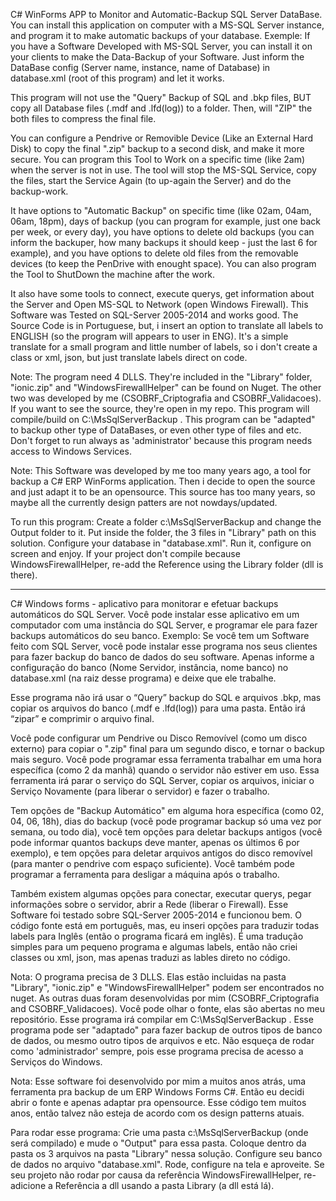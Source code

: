 C# WinForms APP to Monitor and Automatic-Backup SQL Server DataBase.
You can install this application on computer with a MS-SQL Server instance, and program it to make automatic backups of your database. Exemple: If you have a Software Developed with MS-SQL Server, you can install it on your clients to make the Data-Backup of your Software. Just inform the DataBase config (Server name, instance, name of Database) in database.xml (root of this program) and let it works.

This program will not use the "Query" Backup of SQL and .bkp files, BUT copy all Database files (.mdf and .lfd(log)) to a folder. Then, will "ZIP" the both files to compress the final file.

You can configure a Pendrive or Removible Device (Like an External Hard Disk) to copy the final ".zip" backup to a second disk, and make it more secure. You can program this Tool to Work on a specific time (like 2am) when the server is not in use. The tool will stop the MS-SQL Service, copy the files, start the Service Again (to up-again the Server) and do the backup-work.

It have options to "Automatic Backup" on specific time (like 02am, 04am, 06am, 18pm), days of backup (you can program for example, just one back per week, or every day), you have options to delete old backups (you can inform the backuper, how many backups it should keep - just the last 6 for example), and you have options to delete old files from the removable devices (to keep the PenDrive with enought space). You can also program the Tool to ShutDown the machine after the work.

It also have some tools to connect, execute querys, get information about the Server and Open MS-SQL to Network (open Windows Firewall). This Software was Tested on SQL-Server 2005-2014 and works good. The Source Code is in Portuguese, but, i insert an option to translate all labels to ENGLISH (so the program will appears to user in ENG). It's a simple translate for a small program and little number of labels, so i don't create a class or xml, json, but just translate labels direct on code.

Note: The program need 4 DLLS. They're included in the "Library" folder, "ionic.zip" and "WindowsFirewallHelper" can be found on Nuget. The other two was developed by me (CSOBRF_Criptografia and CSOBRF_Validacoes). If you want to see the source, they're open in my repo. This program will compile/build on C:\MsSqlServerBackup . This program can be "adapted" to backup other type of DataBases, or even other type of files and etc. Don't forget to run always as 'administrator' because this program needs access to Windows Services.

Note: This Software was developed by me too many years ago, a tool for backup a C# ERP WinForms application. Then i decide to open the source and just adapt it to be an opensource. This source has too many years, so maybe all the currently design patters are not nowdays/updated.

To run this program: Create a folder c:\MsSqlServerBackup and change the Output folder to it. Put inside the folder, the 3 files in "Library" path on this solution. Configure your database in "database.xml". Run it, configure on screen and enjoy. If your project don't compile because WindowsFirewallHelper, re-add the Reference using the Library folder (dll is there).
________________________________________
C# Windows forms - aplicativo para monitorar e efetuar backups automáticos do SQL Server.
Você pode instalar esse aplicativo em um computador com uma instância do SQL Server, e programar ele para fazer backups automáticos do seu banco. Exemplo: Se você tem um Software feito com SQL Server, você pode instalar esse programa nos seus clientes para fazer backup do banco de dados do seu software. Apenas informe a configuração do banco (Nome Servidor, instância, nome banco) no database.xml (na raiz desse programa) e deixe que ele trabalhe. 

Esse programa não irá usar o “Query” backup do SQL e arquivos .bkp, mas copiar os arquivos do banco (.mdf e .lfd(log)) para uma pasta. Então irá “zipar” e comprimir o arquivo final.

Você pode configurar um Pendrive ou Disco Removível (como um disco externo) para copiar o ".zip" final para um segundo disco, e tornar o backup mais seguro. Você pode programar essa ferramenta trabalhar em uma hora específica (como 2 da manhã) quando o servidor não estiver em uso. Essa ferramenta irá parar o serviço do SQL Server, copiar os arquivos, iniciar o Serviço Novamente (para liberar o servidor) e fazer o trabalho.

Tem opções de "Backup Automático" em alguma hora específica (como 02, 04, 06, 18h), dias do backup (você pode programar backup só uma vez por semana, ou todo dia), você tem opções para deletar backups antigos (você pode informar quantos backups deve manter, apenas os últimos 6 por exemplo), e tem opções para deletar arquivos antigos do disco removível (para manter o pendrive com espaço suficiente). Você também pode programar a ferramenta para desligar a máquina após o trabalho.

Também existem algumas opções para conectar, executar querys, pegar informações sobre o servidor, abrir a Rede (liberar o Firewall). Esse Software foi testado sobre SQL-Server 2005-2014 e funcionou bem. O código fonte está em português, mas, eu inseri opções para traduzir todas labels para Inglês (então o programa ficará em inglês). É uma tradução simples para um pequeno programa e algumas labels, então não criei classes ou xml, json, mas apenas traduzi as lables direto no código.

Nota: O programa precisa de 3 DLLS. Elas estão incluidas na pasta "Library", "ionic.zip" e "WindowsFirewallHelper" podem ser encontrados no nuget. As outras duas foram desenvolvidas por mim (CSOBRF_Criptografia and CSOBRF_Validacoes). Você pode olhar o fonte, elas são abertas no meu repositório. Esse programa irá compilar em C:\MsSqlServerBackup . Esse programa pode ser "adaptado" para fazer backup de outros tipos de banco de dados, ou mesmo outro tipos de arquivos e etc. Não esqueça de rodar como 'administrador' sempre, pois esse programa precisa de acesso a Serviços do Windows.

Nota: Esse software foi desenvolvido por mim a muitos anos atrás, uma ferramenta pra backup de um ERP Windows Forms C#. Então eu decidi abrir o fonte e apenas adaptar pra opensource. Esse código tem muitos anos, então talvez não esteja de acordo com os design patterns atuais.

Para rodar esse programa: Crie uma pasta c:\MsSqlServerBackup (onde será compilado) e mude o "Output" para essa pasta. Coloque dentro da pasta os 3 arquivos na pasta "Library" nessa solução. Configure seu banco de dados no arquivo "database.xml". Rode, configure na tela e aproveite. Se seu projeto não rodar por causa da referência WindowsFirewallHelper, re-adicione a Referência a dll usando a pasta Library (a dll está lá).
